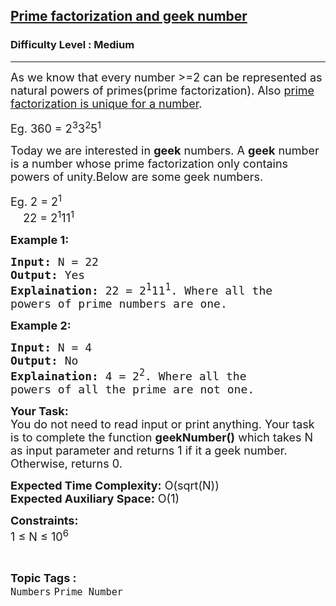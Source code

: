 <h2><a href="https://practice.geeksforgeeks.org/problems/prime-factorization-and-geek-number1915/1">Prime factorization and geek number</a></h2><h3>Difficulty Level : Medium</h3><hr><div class="problems_problem_content__Xm_eO"><p><span style="font-size:18px">As we know that every number &gt;=2 can be represented as natural powers of primes(prime factorization). Also <a href="https://en.wikipedia.org/wiki/Fundamental_theorem_of_arithmetic" target="_blank">prime factorization is unique for a number</a>.&nbsp;</span></p>

<p><span style="font-size:18px">Eg. 360 = 2<sup>3</sup>3<sup>2</sup>5<sup>1</sup></span></p>

<p><span style="font-size:18px">Today we are interested in <strong>geek</strong> numbers.&nbsp;A <strong>geek</strong> number is a number whose prime factorization only contains powers of unity.Below are some geek numbers.</span></p>

<p><span style="font-size:18px">Eg. 2 = 2<sup>1</sup><br>
&nbsp; &nbsp; 22 = 2<sup>1</sup>11<sup>1</sup></span></p>

<p><span style="font-size:18px"><strong>Example 1:</strong></span></p>

<pre><span style="font-size:18px"><strong>Input:</strong> N = 22
<strong>Output:</strong> Yes
<strong>Explaination:</strong> 22 = 2<sup>1</sup>11<sup>1</sup>. Where all the 
powers of prime numbers are one.</span></pre>

<p><strong><span style="font-size:18px">Example 2:</span></strong></p>

<pre><span style="font-size:18px"><strong>Input:</strong> N = 4
<strong>Output:</strong> No
<strong>Explaination:</strong> 4 = 2<sup>2</sup>. Where all the 
powers of all the prime are not one.</span></pre>

<p><span style="font-size:18px"><strong>Your Task:</strong><br>
You do not need to read input or print anything. Your task is to complete the function <strong>geekNumber()</strong> which takes N as input parameter and returns 1 if it a geek number. Otherwise, returns 0.</span></p>

<p><span style="font-size:18px"><strong>Expected Time Complexity:</strong> O(sqrt(N))<br>
<strong>Expected Auxiliary Space:</strong> O(1)</span></p>

<p><span style="font-size:18px"><strong>Constraints:</strong><br>
1 ≤ N ≤ 10<sup>6</sup>&nbsp;&nbsp;</span></p>
</div><br><p><span style=font-size:18px><strong>Topic Tags : </strong><br><code>Numbers</code>&nbsp;<code>Prime Number</code>&nbsp;